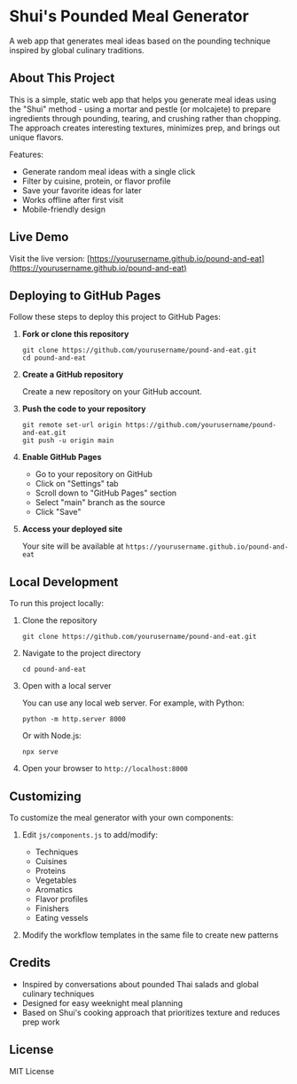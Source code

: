# Shui's Pounded Meal Generator

A web app that generates meal ideas based on the pounding technique inspired by global culinary traditions.

## About This Project

This is a simple, static web app that helps you generate meal ideas using the "Shui" method - using a mortar and pestle (or molcajete) to prepare ingredients through pounding, tearing, and crushing rather than chopping. The approach creates interesting textures, minimizes prep, and brings out unique flavors.

Features:
- Generate random meal ideas with a single click
- Filter by cuisine, protein, or flavor profile
- Save your favorite ideas for later
- Works offline after first visit
- Mobile-friendly design

## Live Demo

Visit the live version: [https://yourusername.github.io/pound-and-eat](https://yourusername.github.io/pound-and-eat)

## Deploying to GitHub Pages

Follow these steps to deploy this project to GitHub Pages:

1. **Fork or clone this repository**

   ```
   git clone https://github.com/yourusername/pound-and-eat.git
   cd pound-and-eat
   ```

2. **Create a GitHub repository**

   Create a new repository on your GitHub account.

3. **Push the code to your repository**

   ```
   git remote set-url origin https://github.com/yourusername/pound-and-eat.git
   git push -u origin main
   ```

4. **Enable GitHub Pages**

   - Go to your repository on GitHub
   - Click on "Settings" tab
   - Scroll down to "GitHub Pages" section
   - Select "main" branch as the source
   - Click "Save"

5. **Access your deployed site**

   Your site will be available at `https://yourusername.github.io/pound-and-eat`

## Local Development

To run this project locally:

1. Clone the repository
   ```
   git clone https://github.com/yourusername/pound-and-eat.git
   ```

2. Navigate to the project directory
   ```
   cd pound-and-eat
   ```

3. Open with a local server
   
   You can use any local web server. For example, with Python:
   ```
   python -m http.server 8000
   ```
   
   Or with Node.js:
   ```
   npx serve
   ```

4. Open your browser to `http://localhost:8000`

## Customizing

To customize the meal generator with your own components:

1. Edit `js/components.js` to add/modify:
   - Techniques
   - Cuisines
   - Proteins
   - Vegetables
   - Aromatics
   - Flavor profiles
   - Finishers
   - Eating vessels

2. Modify the workflow templates in the same file to create new patterns

## Credits

- Inspired by conversations about pounded Thai salads and global culinary techniques
- Designed for easy weeknight meal planning
- Based on Shui's cooking approach that prioritizes texture and reduces prep work

## License

MIT License 